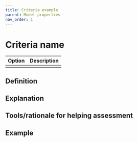 ```yaml
---
title: Criteria example
parent: Model properties
nav_order: 1
---
```


# Criteria name

|  **Option**        | **Description**            |
|:------------------:|----------------------------|
|  |  |


## Definition


## Explanation


## Tools/rationale for helping assessment


## Example


